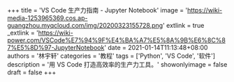 +++
title = 'VS Code 生产力指南 - Jupyter Notebook'
image = 'https://wiki-media-1253965369.cos.ap-guangzhou.myqcloud.com/img/20200323155728.png'
extlink = true
_extlink = 'https://wiki-power.com/VSCode%E7%94%9F%E4%BA%A7%E5%8A%9B%E6%8C%87%E5%8D%97-JupyterNotebook'
date = 2021-01-14T11:13:48+08:00
authors = '林宇轩'
categories = '教程'
tags = ['Python', 'VS Code', '软件']
description = '用 VS Code 打造高效率的生产力工具。'
showonlyimage = false
draft = false
+++


